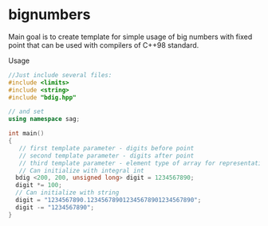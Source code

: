 # bignumbers

Main goal is to create template for simple usage of big numbers with fixed point that can be used with compilers of C++98 standard.

Usage

```C++
//Just include several files:
#include <limits> 
#include <string>
#include "bdig.hpp"

// and set
using namespace sag;

int main()
{
   // first template parameter - digits before point
   // second template parameter - digits after point
   // third template parameter - element type of array for representation 
   // Can initialize with integral int
  bdig <200, 200, unsigned long> digit = 1234567890;
  digit *= 100;
  // Can initialize with string
  digit = "1234567890.123456789012345678901234567890";
  digit -= "1234567890";
}
```

